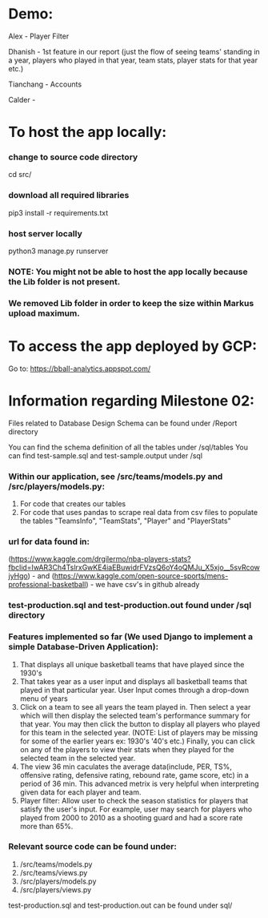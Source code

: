 # Demo:
Alex - Player Filter

Dhanish - 1st feature in our report (just the flow of seeing teams' standing in a year, players who played in that year, team stats, player stats for that year etc.)

Tianchang - Accounts

Calder - 

# To host the app locally:

### change to source code directory
cd src/

### download all required libraries
pip3 install -r requirements.txt

### host server locally
python3 manage.py runserver

### NOTE: You might not be able to host the app locally because the Lib folder is not present.
### We removed Lib folder in order to keep the size within Markus upload maximum.


# To access the app deployed by GCP:
Go to: https://bball-analytics.appspot.com/

# Information regarding Milestone 02:

Files related to Database Design Schema can be found under /Report directory

You can find the schema definition of all the tables under /sql/tables 
You can find test-sample.sql and test-sample.output under /sql

### Within our application, see /src/teams/models.py and /src/players/models.py:
  1. For code that creates our tables
  2. For code that uses pandas to scrape real data from csv files to populate the tables "TeamsInfo", "TeamStats", "Player" and "PlayerStats"
### url for data found in: 
  (https://www.kaggle.com/drgilermo/nba-players-stats?fbclid=IwAR3Ch4TslrxGwKE4iaEBuwidrFVzsQ6oY4oQMJu_X5xjo__5svRcowjyHgo) - and (https://www.kaggle.com/open-source-sports/mens-professional-basketball) - we have csv's in github already
  
### test-production.sql and test-production.out found under /sql directory

### Features implemented so far (We used Django to implement a simple Database-Driven Application):
  1. That displays all unique basketball teams that have played since the 1930's
  2. That takes year as a user input and displays all basketball teams that played in that particular year. User Input comes through a drop-down menu of years
  3. Click on a team to see all years the team played in. Then select a year which will then display the selected team's performance summary for that year. You may then click the button to display all players who played for this team in the selected year. (NOTE: List of players may be missing for some of the earlier years ex: 1930's '40's etc.) Finally, you can click on any of the players to view their stats when they played for the selected team in the selected year.
  4. The view 36 min caculates the average data(include, PER, TS%, offensive rating, defensive rating, rebound rate, game
score, etc) in a period of 36 min. This advanced metrix is very helpful when interpreting given data for each player and team. 
  5. Player filter: Allow user to check the season statistics for players that satisfy the user's input. For example, user may search for players who played from 2000 to 2010 as a shooting guard and had a score rate more than 65%.

### Relevant source code can be found under:
  1. /src/teams/models.py 
  2. /src/teams/views.py
  3. /src/players/models.py
  4. /src/players/views.py
  
  test-production.sql and test-production.out can be found under sql/
  
